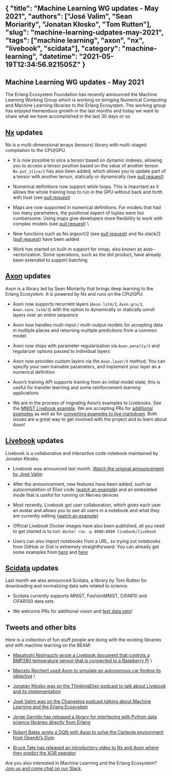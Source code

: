 {
  "title": "Machine Learning WG updates - May 2021",
  "authors": ["José Valim", "Sean Moriarity", "Jonatan Kłosko", "Tom Rutten"],
  "slug": "machine-learning-udpates-may-2021",
  "tags": ["machine learning", "axon", "nx", "livebook", "scidata"],
  "category": "machine-learning",
  "datetime": "2021-05-19T12:34:56.921505Z"
}
---
Machine Learning WG updates - May 2021
---

The Erlang Ecosystem Foundation has recently announced the Machine Learning Working Group which is working on bringing Numerical Computing and Machine Learning libraries to the Erlang Ecosystem.
The working group has enjoyed tremendous growth in the last months and today we want to share what we have accomplished in the last 30 days or so.

## [Nx](https://github.com/elixir-nx/nx) updates

Nx is a multi-dimensional arrays (tensors) library with multi-staged compilation to the CPU/GPU.

*   It is now possible to slice a tensor based on dynamic indexes, allowing you to access a tensor position based on the value of another tensor. `Nx.put_slice/3` has also been added, which allows you to update part of a tensor with another tensor, statically or dynamically (see [pull request](https://github.com/elixir-nx/nx/pull/400))

*   Numerical definitions now support while loops. This is important as it allows the whole training loop to run in the GPU without back and forth with host (see [pull request](https://github.com/elixir-nx/nx/pull/390))

*   Maps are now supported in numerical definitions. For models that had too many parameters, the positional aspect of tuples were too cumbersome. Using maps give developers more flexibility to work with complex models (see [pull request](https://github.com/elixir-nx/nx/pull/406)) \

*   New functions such as Nx.argsort/2 (see [pull request](https://github.com/elixir-nx/nx/pull/367)) and Nx.stack/2 ([pull request](https://github.com/elixir-nx/nx/pull/380)) have been added

*   Work has started on built-in support for vmap, also known as auto-vectorization. Some operations, such as the dot product, have already been extended to support batching

## [Axon](https://github.com/elixir-nx/axon/) updates

Axon is a library led by Sean Moriarity that brings deep learning to the Erlang Ecosystem. It is powered by Nx and runs on the CPU/GPU.

*   Axon now supports recurrent layers (`Axon.lstm/3`, `Axon.gru/3`, `Axon.conv_lstm/3`) with the option to dynamically or statically unroll layers over an entire sequence

*   Axon now handles multi-input / multi-output models for accepting data in multiple places and returning multiple predictions from a common model

*   Axon now ships with parameter regularization via `Axon.penalty/3` and regularizer options passed to individual layers

*   Axon now provides custom layers via the `Axon.layer/5` method. You can specify your own trainable parameters, and implement your layer as a numerical definition

*   Axon’s training API supports training from an initial model state, this is useful for transfer learning and some reinforcement learning applications

*   We are in the process of migrating Axon’s examples to Livebooks. See the [MNIST Livebook example](https://github.com/elixir-nx/axon/blob/main/notebooks/mnist.livemd).  We are accepting PRs for [additional examples](https://github.com/elixir-nx/axon/issues/47) as well as for [converting examples to live markdown](https://github.com/elixir-nx/axon/issues/52). Both issues are a great way to get involved with the project and to learn about Axon!

## [Livebook](https://github.com/elixir-nx/livebook/) updates

Livebook is a collaborative and interactive code notebook maintained by Jonatan Kłosko.

*   Livebook was announced last month. [Watch the original announcement by José Valim](https://www.youtube.com/watch?v=RKvqc-UEe34)

*   After the announcement, new features have been added, such as autocompletion of Elixir code ([watch an example](https://user-images.githubusercontent.com/17034772/115117125-533b2900-9f9d-11eb-94a9-a2cf2ccb7388.mp4)) and an embedded mode that is useful for running on Nerves devices

*   Most recently, Livebook got user collaboration, which gives each user an avatar and allows you to see all users in a notebook and what they are currently editing ([watch an example](https://user-images.githubusercontent.com/17034772/117443192-15944500-af38-11eb-9f70-618975c2f28c.mp4))

*   Official Livebook Docker images have also been published, all you need to get started is to run: `docker run -p 8080:8080 livebook/livebook`

*   Users can also import notebooks from a URL, so trying out notebooks from GitHub or Gist is extremely straightforward. You can already get some examples from [here](https://github.com/elixir-nx/axon/tree/main/notebooks) and [here](https://github.com/jonatanklosko/notebooks)


## [Scidata](https://github.com/elixir-nx/scidata) updates

Last month we also announced Scidata, a library by Tom Rutten for downloading and normalizing data sets related to science.

*   Scidata currently supports MNIST, FashionMNIST, CIFAR10 and CIFAR100 data sets

*   We welcome PRs for additional vision and [text data sets](https://github.com/elixir-nx/scidata/issues/11)!

## Tweets and other bits

Here is a collection of fun stuff people are doing with the existing libraries and with machine learning on the BEAM:

*   [Masatoshi Nishiguchi wrote a Livebook document that controls a BMP280 temperature sensor that is connected to a Raspberry Pi](https://twitter.com/MNishiguchiDC/status/1390658051267563520) \

*   [Marcelo Reichert used Axon to simulate an autonomous car finding its objective](https://twitter.com/marceloreichert/status/1385427566278975491) \

*   [Jonatan Kłosko was on the ThinkingElixir podcast to talk about Livebook and its implementation](https://thinkingelixir.com/podcast-episodes/046-livebook-with-jonatan-klosko/)

*   [José Valim was on the Changelog podcast talking about Machine Learning and the Erlang Ecosystem](https://changelog.com/podcast/439)

*   [Jorge Garrido has released a library for interfacing with Python data science libraries directly from Erlang](https://github.com/zgbjgg/jun)

*   [Robert Bates wrote a DQN with Axon to solve the Cartpole environment from OpenAI’s Gym](https://twitter.com/sean_moriarity/status/1381968449069441031)

*   [Bruce Tate has released an introductory video to Nx and Axon where they predict the XOR operator](https://www.youtube.com/watch?v=NcsqGS6SVXg)

Are you also interested in Machine Learning and the Erlang Ecosystem? [Join us and come chat on our Slack](https://erlef.org/wg/machine-learning).
